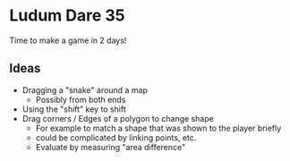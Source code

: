 Ludum Dare 35
=============

Time to make a game in 2 days!

Ideas
-----

* Dragging a "snake" around a map
  * Possibly from both ends
* Using the "shift" key to shift
* Drag corners / Edges of a polygon to change shape
  * For example to match a shape that was shown to the player briefly
  * could be complicated by linking points, etc.
  * Evaluate by measuring "area difference"

